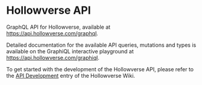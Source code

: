 Hollowverse API
=====================

GraphQL API for Hollowverse, available at https://api.hollowverse.com/graphql.

Detailed documentation for the available API queries, mutations and types is available on the GraphiQL interactive playground at https://api.hollowverse.com/graphiql.

To get started with the development of the Hollowverse API, please refer to the [API Development](https://github.com/hollowverse/hollowverse/wiki/API-Development) entry of the Hollowverse Wiki.
